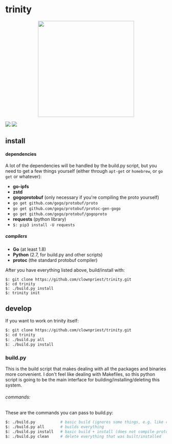 # trinity

<p align="center">
<img src="http://i.imgur.com/3S2iUbl.png" width="300">
</p>

<img src="https://img.shields.io/travis/clownpriest/trinity.svg">
<img src="https://img.shields.io/github/license/mashape/apistatus.svg">

## install

#### dependencies

A lot of the dependencies will be handled by the build.py script, but you need to get a few things yourself (either through ```apt-get``` or ```homebrew```, or ```go get``` or whatever):
- **go-ipfs**
- **zstd**
- **gogoprotobuf**  (only necessary if you're compiling the proto yourself)
 - ```go get github.com/gogo/protobuf/proto```
 - ```go get github.com/gogo/protobuf/protoc-gen-gogo```
 - ```go get github.com/gogo/protobuf/gogoproto```
- **requests** (python library)
 - `$: pip3 install -U requests`

##### compilers
- **Go** (at least 1.8)
- **Python** (2.7, for build.py and other scripts)
- **protoc** (the standard protobuf compiler)

After you have everything listed above, build/install with:

```
$: git clone https://github.com/clownpriest/trinity.git
$: cd trinity
$: ./build.py install
$: trinity init
```

## develop

If you want to work on trinity itself:


```bash
$: git clone https://github.com/clownpriest/trinity.git
$: cd trinity
$: ./build.py all
$: ./build.py install
```



### build.py

This is the build script that makes dealing with all the packages and binaries more convenient.
I don't feel like dealing with Makefiles, so this python script is going to be the main interface
for building/installing/deleting this system.

###### commands:

These are the commands you can pass to build.py:
```bash
$: ./build.py           # basic build (ignores some things, e.g. like compiling proto)
$: ./build.py all       # builds everything
$: ./build.py install   # basic build + install (does not compile proto)
$: ./build.py clean     # delete everything that was built/installed
```
